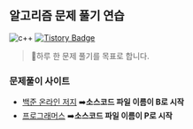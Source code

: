 ## 알고리즘 문제 풀기 연습  
![c++](https://img.shields.io/badge/language-c%2B%2B-red) [![Tistory Badge](https://img.shields.io/badge/Tech%20Blog-555263?style=flat&logoColor=white)](https://chan9.tistory.com/)
>📖하루 한 문제 풀기를 목표로 합니다.
### 문제풀이 사이트
- [백준 온라인 저지](https://www.acmicpc.net/) ➡️**소스코드 파일 이름이 B로 시작**
- [프로그래머스](https://programmers.co.kr/learn/challenges) ➡️**소스코드 파일 이름이 P로 시작**

